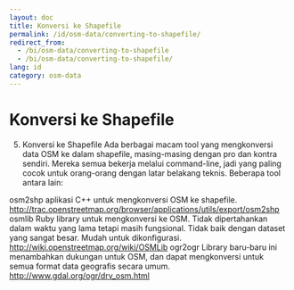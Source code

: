 ```yaml
---
layout: doc
title: Konversi ke Shapefile
permalink: /id/osm-data/converting-to-shapefile/
redirect_from:
  - /bi/osm-data/converting-to-shapefile
  - /bi/osm-data/converting-to-shapefile/
lang: id
category: osm-data
---
```


Konversi ke Shapefile
=======================



5)  Konversi ke Shapefile
Ada berbagai macam tool yang mengkonversi data OSM ke dalam shapefile, masing-masing dengan pro dan kontra sendiri. 
Mereka semua bekerja melalui command-line, jadi yang paling cocok untuk orang-orang dengan latar belakang 
teknis. Beberapa tool antara lain:

osm2shp
aplikasi C++ untuk mengkonversi OSM ke shapefile.
http://trac.openstreetmap.org/browser/applications/utils/export/osm2shp
osmlib
Ruby library untuk mengkonversi ke OSM. Tidak dipertahankan dalam waktu yang lama tetapi masih fungsional.
Tidak baik dengan dataset yang sangat besar. Mudah untuk dikonfigurasi. 
http://wiki.openstreetmap.org/wiki/OSMLib
ogr2ogr
Library baru-baru ini menambahkan dukungan untuk OSM, dan dapat mengkonversi untuk semua format data geografis
secara umum.
http://www.gdal.org/ogr/drv_osm.html


